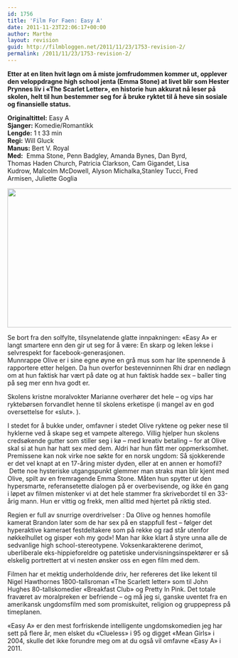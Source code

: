 ```yaml
---
id: 1756
title: 'Film For Faen: Easy A'
date: 2011-11-23T22:06:17+00:00
author: Marthe
layout: revision
guid: http://filmbloggen.net/2011/11/23/1753-revision-2/
permalink: /2011/11/23/1753-revision-2/
---
```

**Etter at en liten hvit løgn om å miste jomfrudommen kommer ut, opplever den veloppdragne high school jenta (Emma Stone) at livet blir som Hester Prynnes liv i &laquo;The Scarlet Letter&raquo;, en historie hun akkurat nå leser på skolen, helt til hun bestemmer seg for å bruke ryktet til å heve sin sosiale og finansielle status.**

**Originaltittel:** Easy A  
**Sjanger:** Komedie/Romantikk  
**Lengde:** 1 t 33 min  
**Regi:** Will Gluck  
**Manus:** Bert V. Royal  
**Med:**  Emma Stone, Penn Badgley, Amanda Bynes, Dan Byrd, Thomas Haden Church, Patricia Clarkson, Cam Gigandet, Lisa Kudrow, Malcolm McDowell, Alyson Michalka,Stanley Tucci, Fred Armisen, Juliette Goglia

<a href="http://filmbloggen.net/?attachment_id=1754" rel="attachment wp-att-1754"><img class="alignnone size-full wp-image-1754" src="http://filmbloggen.net/wp-content/uploads//2011/11/easya-1293279011.jpg" alt="" width="529" height="313" /></a>

Se bort fra den solfylte, tilsynelatende glatte innpakningen: «Easy A» er langt smartere enn den gir ut seg for å være: En skarp og leken lekse i selvrespekt for facebook-generasjonen.  
Munnrappe Olive er i sine egne øyne en grå mus som har lite spennende å rapportere etter helgen. Da hun overfor bestevenninnen Rhi drar en nødløgn om at hun faktisk har vært på date og at hun faktisk hadde sex &#8211; baller ting på seg mer enn hva godt er.

Skolens kristne moralvokter Marianne overhører det hele &#8211; og vips har ryktebørsen forvandlet henne til skolens erketispe (i mangel av en god oversettelse for &laquo;slut&raquo;. ).

I stedet for å bukke under, omfavner i stedet Olive ryktene og peker nese til hyklerne ved å skape seg et vampete alterego. Villig hjelper hun skolens credsøkende gutter som stiller seg i kø &#8211; med kreativ betaling &#8211; for at Olive skal si at hun har hatt sex med dem. Aldri har hun fått mer oppmerksomhet.  
Premissene kan nok virke noe søkte for en norsk ungdom: Så sjokkerende er det vel knapt at en 17-åring mister dyden, eller at en annen er homofil?  Dette noe hysteriske utgangspunkt glemmer man straks man blir kjent med Olive, spilt av en fremragende Emma Stone. Måten hun spytter ut den hypersmarte, referansetette dialogen på er overbevisende, og ikke én gang i løpet av filmen mistenker vi at det hele stammer fra skrivebordet til en 33-årig mann. Hun er vittig og frekk, men alltid med hjertet på riktig sted.

Regien er full av snurrige overdrivelser : Da Olive og hennes homofile kamerat Brandon later som de har sex på en stappfull fest &#8211; følger det hyperaktive kameraet festdeltakere som på rekke og rad står utenfor nøkkelhullet og gisper «oh my god»! Man har ikke klart å styre unna alle de sedvanlige high school-stereotypene. Voksenkarakterene derimot, uberliberale eks-hippieforeldre og patetiske undervisningsinspektører er så elskelig portrettert at vi nesten ønsker oss en egen film med dem.

Filmen har et mektig underholdende driv, her refereres det like lekent til Nigel Hawthornes 1800-tallsroman «The Scarlett letter» som til John Hughes 80-tallskomedier «Breakfast Club» og Pretty In Pink. Det totale fraværet av moralpreken er befriende &#8211; og må jeg si, ganske uventet fra en amerikansk ungdomsfilm med som promiskuitet, religion og gruppepress på timeplanen.

«Easy A» er den mest forfriskende intelligente ungdomskomedien jeg har sett på flere år, men elsket du «Clueless» i 95 og digget «Mean Girls» i 2004, skulle det ikke forundre meg om at du også vil omfavne «Easy A» i 2011.